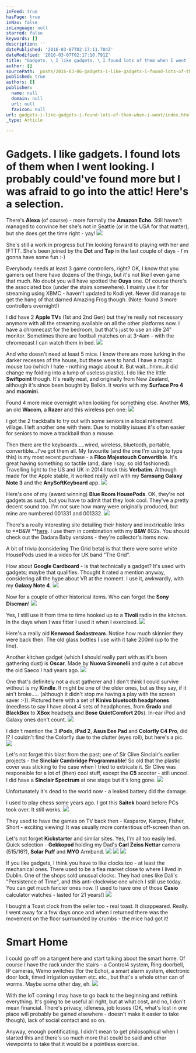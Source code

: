 ```yaml
---
inFeed: true
hasPage: true
inNav: false
inLanguage: null
starred: false
keywords: []
description: ''
datePublished: '2016-03-07T02:17:11.704Z'
dateModified: '2016-03-07T02:17:10.791Z'
title: "Gadgets. \_I like gadgets. \_I found lots of them when I went looking. \_I probably could've found more but I was afraid to go into the attic! Here's a selection."
author: []
sourcePath: _posts/2016-03-06-gadgets-i-like-gadgets-i-found-lots-of-them-when-i-went.md
published: true
authors: []
publisher:
  name: null
  domain: null
  url: null
  favicon: null
url: gadgets-i-like-gadgets-i-found-lots-of-them-when-i-went/index.html
_type: Article

---
```

# Gadgets.  I like gadgets.  I found lots of them when I went looking.  I probably could've found more but I was afraid to go into the attic! Here's a selection.

There's **Alexa** (of course) - more formally the **Amazon Echo**.  Still haven't managed to convince her she's not in Seattle (or in the USA for that matter), but she does get the time right - yay! ![](https://the-grid-user-content.s3-us-west-2.amazonaws.com/08a97de4-205c-4b8a-929f-a1eb3d0317a0.jpg)

She's still a work in progress but I'm looking forward to playing with her and IFTTT.  She's been joined by the **Dot** and **Tap** in the last couple of days - I'm gonna have some fun :-)

Everybody needs at least 3 game controllers, right?  OK, I know that you gamers out there have dozens of the things, but it's not like I even game that much.  No doubt you will have spotted the **Ouya** one.  Of course there's the associated box (under the stairs somewhere).  I mainly use it for streaming using XBMC - haven't updated to Kodi yet.  Never did manage to get the hang of that darned Amazing Frog though.  (Note: found 3 more controllers overnight!)

I did have 2 **Apple TV**s (1st and 2nd Gen) but they're really not necessary anymore with all the streaming available on all the other platforms now.  I have a chromecast for the bedroom, but that's just to use an idle 24" monitor.  Sometimes there are football matches on at 3-4am - with the chromecast I can watch them in bed.
![](https://the-grid-user-content.s3-us-west-2.amazonaws.com/bc981d3c-7b32-4eb0-b2a8-77fac0ceacac.jpg)

And who doesn't need at least 5 mice.  I know there are more lurking in the darker recesses of the house, but these were to hand.  I have a magic mouse too (which I hate - nothing magic about it.  But wait...hmm...it did change my folding into a lump of useless plastic).  I do like the little **Swiftpoint** though.  It's really neat, and originally from New Zealand, although it's since been bought by Belkin.  It works with my **Surface Pro 4** and **macmini**.

Found 4 more mice overnight when looking for something else.  Another **MS**, an old **Wacom**, a **Razer** and this wireless pen one: ![](https://the-grid-user-content.s3-us-west-2.amazonaws.com/d789bf71-6e60-4ceb-96df-261c2111e23c.jpg)

I got the 2 trackballs to try out with some seniors in a local retirement village.  I left another one with them.  Due to mobility issues it's often easier for seniors to move a trackball than a mouse.

Then there are the keyboards.....wired, wireless, bluetooth, portable, convertible...I've got them all.  My favourite (and the one I'm using to type this) is my most recent purchase - a **Filco Majestouch Convertible**.  It's great having something so tactile (and, dare I say, so old fashioned).  Travelling light to the US and UK in 2014 I took this **Verbatim**.  Although made for the Apple stable, it worked really well with my **Samsung Galaxy Note 3** and the **AnySoftKeyboard** app.
![](https://the-grid-user-content.s3-us-west-2.amazonaws.com/785071e3-8c73-4a94-8c9a-6036d4bd6e76.jpg)

Here's one of my (award winning) **Blue Room HousePods**.  OK, they're not gadgets as such, but you have to admit that they look cool.  They've a pretty decent sound too.  I'm not sure how many were originally produced, but mine are numbered 001331 and 001332\.  ![](https://the-grid-user-content.s3-us-west-2.amazonaws.com/90d70df4-7b32-4a8b-8a7a-836a782fa92b.png)

There's a really interesting site detailing their history and inextricable links to **B&W **[here][0].   I use them in combination with my **B&W** 802s.  You should check out the Dadara Baby versions - they're collector's items now.

A bit of trivia (considering The Grid beta) is that there were some white HousePods used in a video for UK band "The Grid".

How about **Google Cardboard** - is that technically a gadget?  It's used with gadgets; maybe that qualifies.  Thought it rated a mention anyway, considering all the hype about VR at the moment.  I use it, awkwardly, with my **Galaxy Note 4**.
![](https://the-grid-user-content.s3-us-west-2.amazonaws.com/dbc56a7e-2cdf-452a-abd1-d90e572fba7c.jpg)

Now for a couple of other historical items.  Who can forget the **Sony Discman**!
![](https://the-grid-user-content.s3-us-west-2.amazonaws.com/581d05f5-2245-447e-a319-17f5c6a64f57.jpg)

Yes, I still use it from time to time hooked up to a **Tivoli** radio in the kitchen.  In the days when I was fitter I used it when I exercised.
![](https://the-grid-user-content.s3-us-west-2.amazonaws.com/8ec52679-1432-4460-bdcc-698f116be3c4.jpg)

Here's a really old **Kenwood Sodastream**.  Notice how much skinnier they were back then.  The old glass bottles I use with it take 200ml (up to the line).

Another kitchen gadget (which I should really part with as it's been gathering dust) is **Oscar**.  Made by **Nuova Simonelli** and quite a cut above the old Saeco I had years ago.  ![](https://the-grid-user-content.s3-us-west-2.amazonaws.com/68d4af85-7bfe-41e3-91f4-3d3fa476bcc3.jpg)

One that's definitely not a dust gatherer and I don't think I could survive without is my **Kindle**.  It might be one of the older ones, but as they say, if it ain't broke..... (although it didn't stop me having a play with the screen saver :-)).  Pictured here with a set of **Kinivo bluetooth headphones** (needless to say I have about 4 sets of headphones, from **Grado** and **BlackBox** to **XBox** headsets and **Bose QuietComfort 20**s).  In-ear iPod and Galaxy ones don't count.  ![](https://the-grid-user-content.s3-us-west-2.amazonaws.com/0463549c-8bd8-47dc-a4ee-3dee25483f42.jpg)

I didn't mention the 3 **iPod**s, **iPad 2**, **Asus Eee Pad** and **Colorfly C4 Pro**, did I?  I couldn't find the Colorfly due to the clutter (eyes roll), but here's a pic.
![](https://the-grid-user-content.s3-us-west-2.amazonaws.com/66e48e14-ef5d-4ea5-865b-81f38da5b510.jpg)

Let's not forget this blast from the past;  one of Sir Clive Sinclair's earlier projects - the **Sinclair Cambridge Programmable**!  So old that the plastic cover was sticking to the case when I tried to extricate it.  Sir Clive was responsible for a lot of (then) cool stuff, except the **C5** scooter - still uncool.  I did have a **Sinclair Spectrum** at one stage but it's long gone.
![](https://the-grid-user-content.s3-us-west-2.amazonaws.com/6a1223c0-93b5-4162-98bb-7a739f064d2d.jpg)

Unfortunately it's dead to the world now - a leaked battery did the damage.

I used to play chess some years ago.  I got this **Saitek** board before PCs took over.  It still works.
![](https://the-grid-user-content.s3-us-west-2.amazonaws.com/898861d6-dccf-4cd4-8ef3-cfc2eda4c84f.jpg)

They used to have the games on TV back then - Kasparov, Karpov, Fisher, Short - exciting viewing!  It was usually more contentious off-screen than on.

Let's not forget **Kickstarter** and similar sites.  Yes, I'm all too easily led.  Quick selection - **Gekkopod** holding my Dad's **Carl Zeiss Nettar** camera (515/16?), **Solar Puff** and **MYO** Armband.
![](https://the-grid-user-content.s3-us-west-2.amazonaws.com/9e29fae2-9b83-450a-9027-d27385624f65.jpg)
![](https://the-grid-user-content.s3-us-west-2.amazonaws.com/8ae466be-ff2c-47cb-94a2-1c807f357278.jpg)
![](https://the-grid-user-content.s3-us-west-2.amazonaws.com/9cb6e560-e03c-4398-9234-7ac75f49a470.jpg)

If you like gadgets, I think you have to like clocks too - at least the mechanical ones.  There used to be a flea market close to where I lived in Dublin.  One of the shops sold unusual clocks.  They had ones like Dali's "Persistence of Time", and this anti-clockwise one which I still use today.  You can get much fancier ones now.  \[I used to have one of those **Casio** calculator watches - lasted for 21 years!\]
![](https://the-grid-user-content.s3-us-west-2.amazonaws.com/23f398af-22c8-4b41-b13c-0e888e904e20.jpg)

I bought a Toast clock from the seller too - real toast.  It disappeared.  Really.  I went away for a few days once and when I returned there was the movement on the floor surrounded by crumbs - the mice had got it!

# Smart Home

I could go off on a tangent here and start talking about the smart home.  Of course I have the rack under the stairs - a Control4 system, Ring doorbell, IP cameras, Wemo switches (for the Echo), a smart alarm system, electronic door lock, timed irrigation system etc. etc., but that's a whole other can of worms.  Maybe some other day, eh.
![](https://the-grid-user-content.s3-us-west-2.amazonaws.com/d4ad73fe-6159-4766-a6d5-24cadf22c65b.jpg)

With the IoT coming I may have to go back to the beginning and rethink everything.  It's going to be useful all right, but at what cost, and no, I don't mean financial.  There's privacy, idleness, job losses (OK, what's lost in one place will probably be gained elsewhere - doesn't make it easier to take though), lack of social contact and so on.

Anyway, enough pontificating.  I didn't mean to get philosophical when I started this and there's so much more that could be said and other viewpoints to take that it would be a pointless exercise.  

[0]: http://futureshapeofsound.com/#about